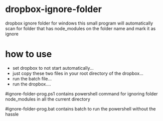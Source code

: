 # dropbox-ignore-folder
dropbox ignore folder for windows
this small program will automatically scan for folder that has node_modules on the folder name and mark it as ignore

# how to use
- set dropbox to not start automatically...
- just copy these two files in your root directory of the dropbox...
- run the batch file...
- run the dropbox....

#ignore-folder-prog.ps1
contains powershell command for ignoring folder node_modules in all the current directory


#ignore-folder-prog.bat
contains batch to run the powershell without the hassle




